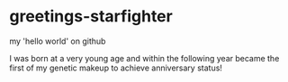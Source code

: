 # greetings-starfighter
my 'hello world' on github

I was born at a very young age and within the following year became the first of my genetic makeup to achieve anniversary status!
